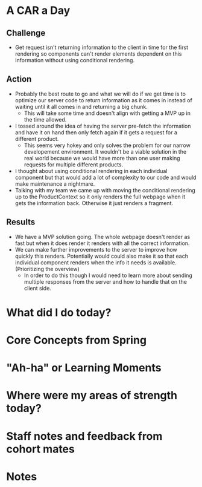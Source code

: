 # A CAR a Day

## Challenge
- Get request isn't returning information to the client in time for the first rendering so components can't render elements dependent on this information without using conditional rendering.

## Action
- Probably the best route to go and what we will do if we get time is to optimize our server code to return information as it comes in instead of waiting until it all comes in and returning a big chunk.
  - This will take some time and doesn't align with getting a MVP up in the time allowed.
- I tossed around the idea of having the server pre-fetch the information and have it on hand then only fetch again if it gets a request for a different product.
  - This seems very hokey and only solves the problem for our narrow developement environment. It wouldn't be a viable solution in the real world because we would have more than one user making requests for multiple different products.
- I thought about using conditional rendering in each individual component but that would add a lot of complexity to our code and would make maintenance a nightmare.
- Talking with my team we came up with moving the conditional rendering up to the ProductContext so it only renders the full webpage when it gets the information back. Otherwise it just renders a fragment.

## Results
- We have a MVP solution going. The whole webpage doesn't render as fast but when it does render it renders with all the correct information.
- We can make further improvements to the server to improve how quickly this renders. Potentially would could also make it so that each individual component renders when the info it needs is available. (Prioritizing the overview)
  - In order to do this though I would need to learn more about sending multiple responses from the server and how to handle that on the client side.



# What did I do today?



# Core Concepts from Spring



# "Ah-ha" or Learning Moments



# Where were my areas of strength today?



# Staff notes and feedback from cohort mates



# Notes